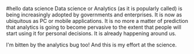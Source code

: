 #hello data science
Data science or Analytics (as it is popularly called) is being increasingly adopted by governments and enterprises. It is now as ubiquitous as PC or mobile applications. It is no more a matter of prediction that analytics is going to become pervasive to the extent that people will start using it for personal decisions. It is already happening around us.

I'm bitten by the analytics bug too! And this is my effort at the science.
